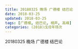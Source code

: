 ```yaml
---
title: 20180325 晚场 广德楼 结巴论
date: 2018-03-25
updated: 2018-03-25
tags: [广德楼, 结巴论, 相声, 高峰]
categories: (2018)戊戌年场次 
---
```

20180325 晚场 广德楼 结巴论

